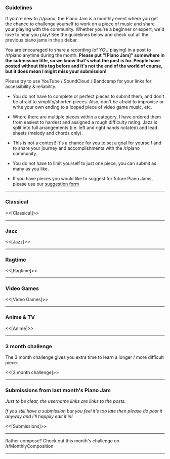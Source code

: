 ### Guidelines

If you're new to /r/piano, the Piano Jam is a monthly event where you get the chance to challenge yourself to work on a piece of music and share your playing with the community. Whether you're a beginner or expert, we'd love to hear you play! See the guidelines below and check out all the previous piano jams in the sidebar.

You are encouraged to share a recording (of YOU playing) in a post to /r/piano anytime during the month. **Please put "[Piano Jam]" somewhere in the submission title, so we know that's what the post is for. People have posted without this tag before and it's not the end of the world of course, but it does mean I might miss your submission!**

Please try to use YouTube / SoundCloud / Bandcamp for your links for accessibility & reliability.

* You do not have to complete or perfect pieces to submit them, and don't be afraid to simplify/shorten pieces. Also, don't be afraid to improvise or write your own ending to a looped piece of video game music, etc.

* Where there are multiple pieces within a category, I have ordered them from easiest to hardest and assigned a rough difficulty rating. Jazz is split into full arrangements (i.e. left and right hands notated) and lead sheets (melody and chords only).

* This is not a contest! It's a chance for you to set a goal for yourself and to share your journey and accomplishments with the /r/piano community.

* You do not have to limit yourself to just one piece, you can submit as many as you like.

* If you have pieces you would like to suggest for future Piano Jams, please use our [suggestion form](https://docs.google.com/forms/d/e/1FAIpQLSd5U5DA0OjN1HeaK-5Ue_s92HeZ5ud_2OynMb0WoKt1BPPwrg/viewform)

---

### Classical

<<[Classical]>>

---

### Jazz

<<[Jazz]>>

---

### Ragtime

<<[Ragtime]>>

---

### Video Games

<<[Video Games]>>

---

### Anime & TV

<<[Anime]>>

---

### 3 month challenge

The 3 month challenge gives you extra time to learn a longer / more difficult piece.

<<[3 month challenge]>>

---

### Submissions from last month's Piano Jam

*Just to be clear, the username links are links to the posts.*

*If you still have a submission but you feel it's too late then please do post it anyway and I'll happily edit it in!*

<<[Submissions]>>

---

Rather compose? Check out this month's challenge on /r/MonthlyComposition

---
